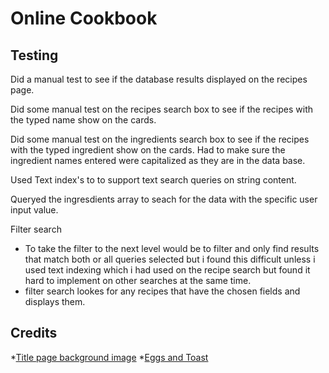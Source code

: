 # Online Cookbook

## Testing

Did a manual test to see if the database results displayed on the recipes page.

Did some manual test on the recipes search box to see if the recipes with the typed name show on the cards. 

Did some manual test on the ingredients search box to see if the recipes with the typed ingredient show on the cards. 
Had to make sure the ingredient names entered were capitalized as they are in the data base.

Used Text index's to to support text search queries on string content.

Queryed the ingresdients array to seach for the data with the specific user input value.

Filter search
* To take the filter to the next level would be to filter and only find results that match both or all queries selected but i 
found this difficult unless i used text indexing which i had used on the recipe search but found it hard to implement on other searches at the same time.
* filter search lookes for any recipes that have the chosen fields and displays them.

## Credits

*[Title page background image](https://www.shutterstock.com/image-photo/kitchen-cooking-utensils-ceramic-storage-pot-327210395?src=w9EwWJ6WlsWUoHoxjA7O-g-1-1)
*[Eggs and Toast](https://image.shutterstock.com/image-photo/sandwich-avocado-fried-egg-on-450w-346094294.jpg)